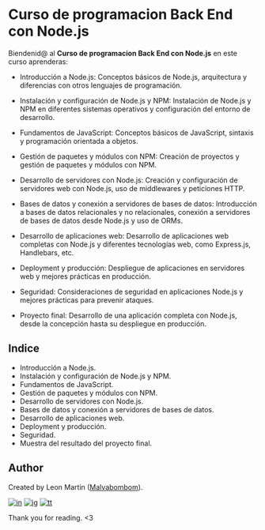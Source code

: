 # Curso de programacion Back End con Node.js

Biendenid@ al **Curso de programacion Back End con Node.js** en este curso aprenderas: 

* Introducción a Node.js: Conceptos básicos de Node.js, arquitectura y diferencias con otros lenguajes de programación.

* Instalación y configuración de Node.js y NPM: Instalación de Node.js y NPM en diferentes sistemas operativos y configuración del entorno de desarrollo.

* Fundamentos de JavaScript: Conceptos básicos de JavaScript, sintaxis y programación orientada a objetos.

* Gestión de paquetes y módulos con NPM: Creación de proyectos y gestión de paquetes y módulos con NPM.

* Desarrollo de servidores con Node.js: Creación y configuración de servidores web con Node.js, uso de middlewares y peticiones HTTP.

* Bases de datos y conexión a servidores de bases de datos: Introducción a bases de datos relacionales y no relacionales, conexión a servidores de bases de datos desde Node.js y uso de ORMs.

* Desarrollo de aplicaciones web: Desarrollo de aplicaciones web completas con Node.js y diferentes tecnologías web, como Express.js, Handlebars, etc.

* Deployment y producción: Despliegue de aplicaciones en servidores web y mejores prácticas en producción.

* Seguridad: Consideraciones de seguridad en aplicaciones Node.js y mejores prácticas para prevenir ataques.

* Proyecto final: Desarrollo de una aplicación completa con Node.js, desde la concepción hasta su despliegue en producción.

## Indice

* Introducción a Node.js.
* Instalación y configuración de Node.js y NPM.
* Fundamentos de JavaScript.
* Gestión de paquetes y módulos con NPM.
* Desarrollo de servidores con Node.js.
* Bases de datos y conexión a servidores de bases de datos.
* Desarrollo de aplicaciones web.
* Deployment y producción.
* Seguridad.
* Muestra del resultado del proyecto final.
  
## Author

Created by Leon Martin ([Malvabombom](https://github.com/malvabombom)).

[![in]][in-link] [![ig]][ig-link] [![tt]][tt-link]

Thank you for reading. <3


[es]: https://img.shields.io/badge/README-Español-red
[ny]: https://api.netlify.com/api/v1/badges/96b2ac8e-9256-4e8c-a504-b8a8c8f247d8/deploy-status
[css3]: https://img.shields.io/badge/CSS3-1572B6?style=for-the-badge&logo=css3&logoColor=white
[html5]: https://img.shields.io/badge/HTML5-E34F26?style=for-the-badge&logo=html5&logoColor=white
[js]: https://img.shields.io/badge/JavaScript-323330?style=for-the-badge&logo=javascript&logoColor=F7DF1E
[vsc]: https://img.shields.io/badge/VSCode-0078D4?style=flat-square&logo=visual%20studio%20code&logoColor=white
[git]: https://img.shields.io/badge/GIT-E44C30?style=flat-square&logo=git&logoColor=white
[ps]: https://img.shields.io/badge/Adobe%20Photoshop-31A8FF?style=flat-square&logo=Adobe%20Photoshop&logoColor=white
[ai]: https://img.shields.io/badge/Adobe%20Illustrator-FF9A00?style=flat-square&logo=adobe%20illustrator&logoColor=white
[fg]: https://img.shields.io/badge/Figma-F24E1E?style=flat-square&logo=figma&logoColor=white
[in]: https://img.shields.io/badge/LinkedIn-0077B5?style=flat-square&logo=linkedin&logoColor=white
[ig]: https://img.shields.io/badge/Instagram-E4405F?style=flat-square&logo=instagram&logoColor=white
[fb]: https://img.shields.io/badge/Facebook-1877F2?style=flat-square&logo=facebook&logoColor=white
[tt]: https://img.shields.io/badge/tiktok-000000?style=flat-square&logo=tiktok&logoColor=white

[as]: https://malvabombom.xyz/
[ny-link]: https://gleaming-basbousa-b25172.netlify.app/ 
[sass]: https://sass-lang.com
[imgl]: https://imagesloaded.desandro.com
[in-link]: https://www.linkedin.com/in/martin-manriquez-899877177/
[ig-link]: https://www.instagram.com/malvabombom/
[tt-link]: https://www.tiktok.com/@malvabombom
